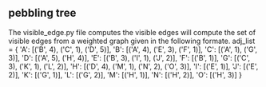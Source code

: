 ## pebbling tree

The visible_edge.py file computes the visible edges will compute the set of visible edges from a weighted graph given in the following formate.
adj_list = {
    'A': [('B', 4), ('C', 1), ('D', 5)],
    'B': [('A', 4), ('E', 3), ('F', 1)],
    'C': [('A', 1), ('G', 3)],
    'D': [('A', 5), ('H', 4)],
    'E': [('B', 3), ('I', 1), ('J', 2)],
    'F': [('B', 1)],
    'G': [('C', 3), ('K', 1), ('L', 2)],
    'H': [('D', 4), ('M', 1), ('N', 2), ('O', 3)],
    'I': [('E', 1)],
    'J': [('E', 2)],
    'K': [('G', 1)],
    'L': [('G', 2)],
    'M': [('H', 1)],
    'N': [('H', 2)],
    'O': [('H', 3)]
}


